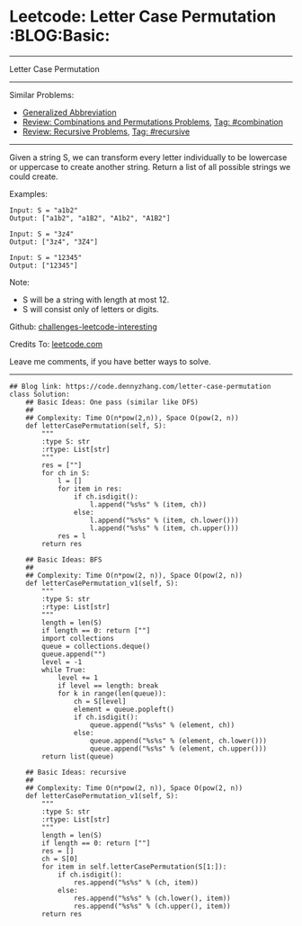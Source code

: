 # Leetcode: Letter Case Permutation     :BLOG:Basic:


---

Letter Case Permutation  

---

Similar Problems:  
-   [Generalized Abbreviation](https://code.dennyzhang.com/generalized-abbreviation)
-   [Review: Combinations and Permutations Problems](https://code.dennyzhang.com/review-combination), [Tag: #combination](https://code.dennyzhang.com/tag/combination)
-   [Review: Recursive Problems](https://code.dennyzhang.com/review-recursive), [Tag: #recursive](https://code.dennyzhang.com/tag/recursive)

---

Given a string S, we can transform every letter individually to be lowercase or uppercase to create another string.  Return a list of all possible strings we could create.  

Examples:  

    Input: S = "a1b2"
    Output: ["a1b2", "a1B2", "A1b2", "A1B2"]

    Input: S = "3z4"
    Output: ["3z4", "3Z4"]

    Input: S = "12345"
    Output: ["12345"]

Note:  

-   S will be a string with length at most 12.
-   S will consist only of letters or digits.

Github: [challenges-leetcode-interesting](https://github.com/DennyZhang/challenges-leetcode-interesting/tree/master/letter-case-permutation)  

Credits To: [leetcode.com](https://leetcode.com/problems/letter-case-permutation/description/)  

Leave me comments, if you have better ways to solve.  

---

    ## Blog link: https://code.dennyzhang.com/letter-case-permutation
    class Solution:
        ## Basic Ideas: One pass (similar like DFS)
        ##
        ## Complexity: Time O(n*pow(2,n)), Space O(pow(2, n))
        def letterCasePermutation(self, S):
            """
            :type S: str
            :rtype: List[str]
            """
            res = [""]
            for ch in S:
                l = []
                for item in res:
                    if ch.isdigit():
                        l.append("%s%s" % (item, ch))
                    else:
                        l.append("%s%s" % (item, ch.lower()))
                        l.append("%s%s" % (item, ch.upper()))
                res = l
            return res
    
        ## Basic Ideas: BFS
        ##
        ## Complexity: Time O(n*pow(2, n)), Space O(pow(2, n))
        def letterCasePermutation_v1(self, S):
            """
            :type S: str
            :rtype: List[str]
            """
            length = len(S)
            if length == 0: return [""]
            import collections
            queue = collections.deque()
            queue.append("")
            level = -1
            while True:
                level += 1
                if level == length: break
                for k in range(len(queue)):
                    ch = S[level]
                    element = queue.popleft()
                    if ch.isdigit():
                        queue.append("%s%s" % (element, ch))
                    else:
                        queue.append("%s%s" % (element, ch.lower()))
                        queue.append("%s%s" % (element, ch.upper()))
            return list(queue)
    
        ## Basic Ideas: recursive
        ##
        ## Complexity: Time O(n*pow(2, n)), Space O(pow(2, n))
        def letterCasePermutation_v1(self, S):
            """
            :type S: str
            :rtype: List[str]
            """
            length = len(S)
            if length == 0: return [""]
            res = []
            ch = S[0]
            for item in self.letterCasePermutation(S[1:]):
                if ch.isdigit():
                    res.append("%s%s" % (ch, item))
                else:
                    res.append("%s%s" % (ch.lower(), item))
                    res.append("%s%s" % (ch.upper(), item))
            return res